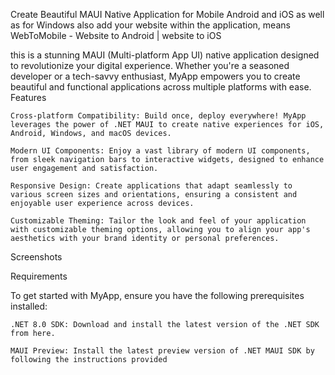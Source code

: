 Create Beautiful MAUI Native Application for Mobile Android and iOS as well as for Windows
also add your website within the application, means
WebToMobile - Website to Android | website to iOS 

this is a stunning MAUI (Multi-platform App UI) native application designed to revolutionize your digital experience. Whether you're a seasoned developer or a tech-savvy enthusiast, MyApp empowers you to create beautiful and functional applications across multiple platforms with ease.
Features

    Cross-platform Compatibility: Build once, deploy everywhere! MyApp leverages the power of .NET MAUI to create native experiences for iOS, Android, Windows, and macOS devices.

    Modern UI Components: Enjoy a vast library of modern UI components, from sleek navigation bars to interactive widgets, designed to enhance user engagement and satisfaction.

    Responsive Design: Create applications that adapt seamlessly to various screen sizes and orientations, ensuring a consistent and enjoyable user experience across devices.

    Customizable Theming: Tailor the look and feel of your application with customizable theming options, allowing you to align your app's aesthetics with your brand identity or personal preferences.

Screenshots



Requirements

To get started with MyApp, ensure you have the following prerequisites installed:

    .NET 8.0 SDK: Download and install the latest version of the .NET SDK from here.

    MAUI Preview: Install the latest preview version of .NET MAUI SDK by following the instructions provided

